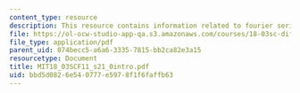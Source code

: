 ```yaml
---
content_type: resource
description: This resource contains information related to fourier series.
file: https://ol-ocw-studio-app-qa.s3.amazonaws.com/courses/18-03sc-differential-equations-fall-2011/bbd5d0826e540777e5978f1f6faffb63_MIT18_03SCF11_s21_0intro.pdf
file_type: application/pdf
parent_uid: 074becc5-a6a6-3335-7815-bb2ca82e3a15
resourcetype: Document
title: MIT18_03SCF11_s21_0intro.pdf
uid: bbd5d082-6e54-0777-e597-8f1f6faffb63
---
```

